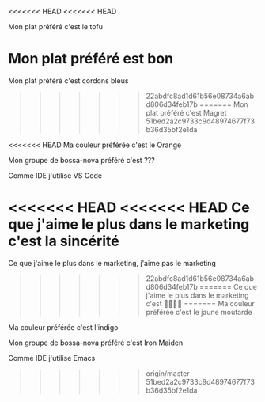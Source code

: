 <<<<<<< HEAD
<<<<<<< HEAD

Mon plat préféré c'est le tofu

Mon plat préféré est bon
=======
Mon plat préféré c'est cordons bleus
>>>>>>> 22abdfc8ad1d61b56e08734a6abd806d34feb17b
=======
Mon plat préféré c'est Magret
>>>>>>> 51bed2a2c9733c9d48974677f73b36d35bf2e1da

<<<<<<< HEAD
Ma couleur préférée c'est le Orange

Mon groupe de bossa-nova préféré c'est ???

Comme IDE j'utilise VS Code

<<<<<<< HEAD
<<<<<<< HEAD
Ce que j'aime le plus dans le marketing c'est la sincérité
=======
Ce que j'aime le plus dans le marketing, j'aime pas le marketing
>>>>>>> 22abdfc8ad1d61b56e08734a6abd806d34feb17b
=======
Ce que j'aime le plus dans le marketing c'est 🤑🤑🤑🤑
=======
Ma couleur préférée c'est le jaune moutarde

Ma couleur préférée c'est l'indigo


Mon groupe de bossa-nova préféré c'est Iron Maiden

Comme IDE j'utilise Emacs

>>>>>>> origin/master
>>>>>>> 51bed2a2c9733c9d48974677f73b36d35bf2e1da
